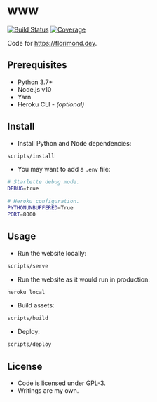 # www

[![Build Status](https://travis-ci.org/florimondmanca/www.svg?branch=master)](https://travis-ci.org/florimondmanca/www)
[![Coverage](https://codecov.io/gh/florimondmanca/www/branch/master/graph/badge.svg?token=IT5DBiSTHK)](https://codecov.io/gh/florimondmanca/www)

Code for https://florimond.dev.

## Prerequisites

- Python 3.7+
- Node.js v10
- Yarn
- Heroku CLI - *(optional)*

## Install

- Install Python and Node dependencies:

```bash
scripts/install
```

- You may want to add a `.env` file:

```bash
# Starlette debug mode.
DEBUG=true

# Heroku configuration.
PYTHONUNBUFFERED=True
PORT=8000
```

## Usage

- Run the website locally:

```bash
scripts/serve
```

- Run the website as it would run in production:

```bash
heroku local
```

- Build assets:

```bash
scripts/build
```

- Deploy:

```bash
scripts/deploy
```

## License

- Code is licensed under GPL-3.
- Writings are my own.
